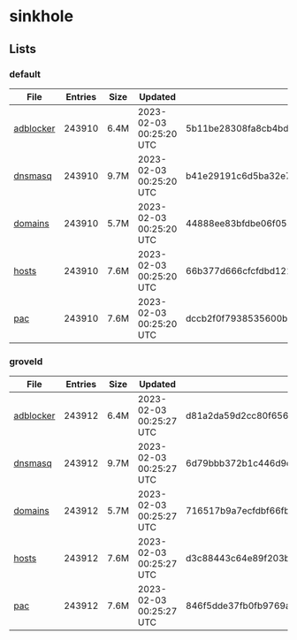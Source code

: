 # sinkhole

## Lists

### default

|File|Entries|Size|Updated|Hash|
|-|-|-|-|-|
|[adblocker](https://raw.githubusercontent.com/groveld/sinkhole/lists/default/adblocker.txt)|243910|6.4M|2023-02-03 00:25:20 UTC|5b11be28308fa8cb4bd3e36d575bfb7aee018f0b9cd679dba47b8f9a5e4c6254|
|[dnsmasq](https://raw.githubusercontent.com/groveld/sinkhole/lists/default/dnsmasq.txt)|243910|9.7M|2023-02-03 00:25:20 UTC|b41e29191c6d5ba32e748eb9d5671a866cbfadf9cf72f388d4aab0f34fef4cef|
|[domains](https://raw.githubusercontent.com/groveld/sinkhole/lists/default/domains.txt)|243910|5.7M|2023-02-03 00:25:20 UTC|44888ee83bfdbe06f0535d31f71af56f05ec94cfa467ec401c37f5888d231b48|
|[hosts](https://raw.githubusercontent.com/groveld/sinkhole/lists/default/hosts.txt)|243910|7.6M|2023-02-03 00:25:20 UTC|66b377d666cfcfdbd1214f0e2121f134b50c8216e1ea70a21a5dd3a0011fb0ce|
|[pac](https://raw.githubusercontent.com/groveld/sinkhole/lists/default/pac.txt)|243910|7.6M|2023-02-03 00:25:20 UTC|dccb2f0f7938535600bd91a62d3f349bcea62c5867b18e5afdeed378e922ba3f|

### groveld

|File|Entries|Size|Updated|Hash|
|-|-|-|-|-|
|[adblocker](https://raw.githubusercontent.com/groveld/sinkhole/lists/groveld/adblocker.txt)|243912|6.4M|2023-02-03 00:25:27 UTC|d81a2da59d2cc80f656a8e281504abc567e9041b4733fbfefc9e5ee3c60b6186|
|[dnsmasq](https://raw.githubusercontent.com/groveld/sinkhole/lists/groveld/dnsmasq.txt)|243912|9.7M|2023-02-03 00:25:27 UTC|6d79bbb372b1c446d9d472dfaf7793156e9c7f2ef043ea64dd59bd794cbb8a05|
|[domains](https://raw.githubusercontent.com/groveld/sinkhole/lists/groveld/domains.txt)|243912|5.7M|2023-02-03 00:25:27 UTC|716517b9a7ecfdbf66fb24ce8ef25dc0fd1fa715671a6fa410b097e1939d43fc|
|[hosts](https://raw.githubusercontent.com/groveld/sinkhole/lists/groveld/hosts.txt)|243912|7.6M|2023-02-03 00:25:27 UTC|d3c88443c64e89f203b1f7c7a8eee5cb942c36c6f4a8368410cb3e136f6360f8|
|[pac](https://raw.githubusercontent.com/groveld/sinkhole/lists/groveld/pac.txt)|243912|7.6M|2023-02-03 00:25:27 UTC|846f5dde37fb0fb9769acb8b2812036b8037b79e1c47cbe5025601d0e2b09273|
